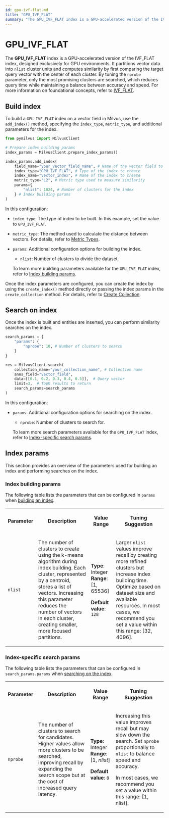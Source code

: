 ```yaml
---
id: gpu-ivf-flat.md
title: "GPU_IVF_FLAT"
summary: "The GPU_IVF_FLAT index is a GPU-accelerated version of the IVF_FLAT index, designed exclusively for GPU environments. It partitions vector data into nlist cluster units and computes similarity by first comparing the target query vector with the center of each cluster. By tuning the nprobe parameter, only the most promising clusters are searched, which reduces query time while maintaining a balance between accuracy and speed. For more information on foundational concepts, refer to IVF_FLAT."
---
```


# GPU_IVF_FLAT

The **GPU_IVF_FLAT** index is a GPU-accelerated version of the IVF_FLAT index, designed exclusively for GPU environments. It partitions vector data into `nlist` cluster units and computes similarity by first comparing the target query vector with the center of each cluster. By tuning the `nprobe` parameter, only the most promising clusters are searched, which reduces query time while maintaining a balance between accuracy and speed. For more information on foundational concepts, refer to [IVF_FLAT](ivf-flat.md).

## Build index

To build a `GPU_IVF_FLAT` index on a vector field in Milvus, use the `add_index()` method, specifying the `index_type`, `metric_type`, and additional parameters for the index.

```python
from pymilvus import MilvusClient

# Prepare index building params
index_params = MilvusClient.prepare_index_params()

index_params.add_index(
    field_name="your_vector_field_name", # Name of the vector field to be indexed
    index_type="GPU_IVF_FLAT", # Type of the index to create
    index_name="vector_index", # Name of the index to create
    metric_type="L2", # Metric type used to measure similarity
    params={
        "nlist": 1024, # Number of clusters for the index
    } # Index building params
)
```

In this configuration:

- `index_type`: The type of index to be built. In this example, set the value to `GPU_IVF_FLAT`.

- `metric_type`: The method used to calculate the distance between vectors. For details, refer to [Metric Types](metric.md).

- `params`: Additional configuration options for building the index.

    - `nlist`: Number of clusters to divide the dataset.

    To learn more building parameters available for the `GPU_IVF_FLAT` index, refer to [Index building params](gpu-ivf-flat.md#Index-building-params).

Once the index parameters are configured, you can create the index by using the `create_index()` method directly or passing the index params in the `create_collection` method. For details, refer to [Create Collection](create-collection.md).

## Search on index

Once the index is built and entities are inserted, you can perform similarity searches on the index.

```python
search_params = {
    "params": {
        "nprobe": 10, # Number of clusters to search
    }
}

res = MilvusClient.search(
    collection_name="your_collection_name", # Collection name
    anns_field="vector_field",
    data=[[0.1, 0.2, 0.3, 0.4, 0.5]],  # Query vector
    limit=3,  # TopK results to return
    search_params=search_params
)
```

In this configuration:

- `params`: Additional configuration options for searching on the index.

    - `nprobe`: Number of clusters to search for.

    To learn more search parameters available for the `GPU_IVF_FLAT` index, refer to [Index-specific search params](gpu-ivf-flat.md#Index-specific-search-params).

## Index params

This section provides an overview of the parameters used for building an index and performing searches on the index.

### Index building params

The following table lists the parameters that can be configured in `params` when [building an index](gpu-ivf-flat.md#Build-index).

<table>
   <tr>
     <th><p>Parameter</p></th>
     <th><p>Description</p></th>
     <th><p>Value Range</p></th>
     <th><p>Tuning Suggestion</p></th>
   </tr>
   <tr>
     <td><p><code>nlist</code></p></td>
     <td><p>The number of clusters to create using the k-means algorithm during index building.
 Each cluster, represented by a centroid, stores a list of vectors. Increasing this parameter reduces the number of vectors in each cluster, creating smaller, more focused partitions.</p></td>
     <td><p><strong>Type</strong>: Integer
 <strong>Range</strong>: [1, 65536]</p>
<p><strong>Default value</strong>: <code>128</code></p></td>
     <td><p>Larger <code>nlist</code> values improve recall by creating more refined clusters but increase index building time. Optimize based on dataset size and available resources.
 In most cases, we recommend you set a value within this range: [32, 4096].</p></td>
   </tr>
</table>

### Index-specific search params

The following table lists the parameters that can be configured in `search_params.params` when [searching on the index](gpu-ivf-flat.md#Search-on-index).

<table>
   <tr>
     <th><p>Parameter</p></th>
     <th><p>Description</p></th>
     <th><p>Value Range</p></th>
     <th><p>Tuning Suggestion</p></th>
   </tr>
   <tr>
     <td><p><code>nprobe</code></p></td>
     <td><p>The number of clusters to search for candidates.
 Higher values allow more clusters to be searched, improving recall by expanding the search scope but at the cost of increased query latency.</p></td>
     <td><p><strong>Type</strong>: Integer
 <strong>Range</strong>: [1, <em>nlist</em>]</p>
<p><strong>Default value</strong>: <code>8</code></p></td>
     <td><p>Increasing this value improves recall but may slow down the search.
 Set <code>nprobe</code> proportionally to <code>nlist</code> to balance speed and accuracy.</p>
<p>In most cases, we recommend you set a value within this range: [1, nlist].</p></td>
   </tr>
</table>

